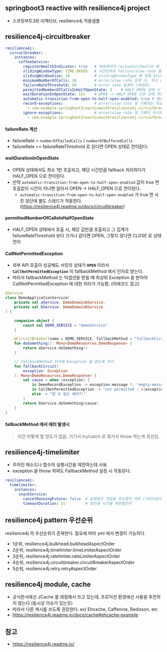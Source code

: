 ## springboot3 reactive with resilience4j project
- 스프링부트3와 리액티브, resilience4j 적용샘플

## resilience4j-circuitbreaker
```yml
resilience4j:
  circuitbreaker:
    instances:
      coffeeService:
        registerHealthIndicator: true   # 액츄에이터 /actuator/health 에 서킷브레이커를 노출하기 위함, false 면 미노출
        slidingWindowType: TIME_BASED   # 시간단위로 faliure/slow rate 를 집계. COUNT_BASED 도 존재
        slidingWindowSize: 10           # slidingWindowType 에 맞춰 ${slidingWindowSize} 초단위 내에서 발생건수를 집계함을 의미  
        minimumNumberOfCalls: 10        # error/slow rate 집계 시, 최소 call 수. 해당 call 수를 크거나 같을떄 집계가 됨
        failureRateThreshold: 50        # error rate 임계치 (퍼센트)
        permittedNumberOfCallsInHalfOpenState: 3    # HALF_OPEN 상태 시 허용되는 call 수, 해당 결과에 따라 실패율을 집계하고 다시 CLOSE/OPEN 전이가 결졍된다
        waitDurationInOpenState: 15s    # OPEN -> HALF_OPEN 으로 상태 트랜지션이 전이될 때의 대기시간
        automatic-transition-from-open-to-half-open-enabled: true # 별도 스레드가 돌아서 ${waitDurationInOpenState} 만큼 시간이 자니면 OPEN -> HALF_OPEN 으로 상태전이를 시켜줌 
        record-exceptions:              # error/slow rate 로 기록되는 익셉션
          - com.example.springboot3reactivewithresilience4j.circuitbreaker.CoffeeRecordException
        ignore-exceptions:              # error/slow rate 에 기록이 무시되는 익셉션
          - com.example.springboot3reactivewithresilience4j.circuitbreaker.CoffeeIgnoreException
```
#### failureRate 계산
* failureRate = `numberOfFailedCalls` / `numberOfBufferedCalls`
* failureRate >= failureRateThreshold 로 된다면 OPEN 상태로 전이된다.

#### waitDurationInOpenState
* OPEN 상태에서도 최소 1번 호출되고, 해당 시간만큼 fallback 처리하다가 HALF_OPEN 으로 전이된다.
* 만약 `automatic-transition-from-open-to-half-open-enabled` 값이 true 면 호출없이 시간이 지나면 알아서 OPEN -> HALF_OPEN 으로 전이된다.
  * `automatic-transition-from-open-to-half-open-enabled` 가 true 면 서킷 뒷단에 별도 스레드가 작동한다. (https://resilience4j.readme.io/docs/circuitbreaker)
   
#### permittedNumberOfCallsInHalfOpenState
* HALF_OPEN 상태에서 호출 시, 해당 값만큼 호출되고 그 집계가 failureRateThreshold 보다 크거나 같다면 OPEN, 그렇지 않다면 CLOSE 로 상태전이

#### CallNotPermittedException
* 외부 API 호출이 성공해도 서킷의 상태가 __`OPEN`__ 이라서 __`CallNotPermittedException`__ 이 fallbackMethod 에서 인자로 받는다.
* 따라서 fallbackMethod 는 익셉션을 받을 때 최상위 Exception 을 받아야 CallNotPermittedException 에 대한 처리가 가능함. (아래코드 참고)

```kotlin
@Service
class DemoApplicationService(
    private val aService: DemoDomainAService,
    private val bService: DemoDomainBService
) {

    companion object {
        const val DEMO_SERVICE = "demoService"
    }

    @CircuitBreaker(name = DEMO_SERVICE, fallbackMethod = "fallbackCircuit")
    fun doSomething(): Mono<DemoResources.DemoResponse> {
        return aService.doSomething()
    }

    // fallbackMethod 인자에 Exception 을 받도록 처리.
    fun fallbackCircuit(
        exception: Exception 
    ): Mono<DemoResources.DemoResponse> {
        val cause = when (exception) {
            is DemoRecordException -> exception.message ?: "empty-message"
            is CallNotPermittedException -> "not permitted : ${exception.message}"
            else -> "알 수 없는 에러?!"
        }
        return bService.doSomething(cause)
    }
}
```

#### fallbackMethod 에서 에러 발생시
> 이건 어떻게 할 방도가 없음. 거기서 try/catch 로 묶거서 throw 하는게 최선임.

## resilience4j-timelimiter
* 주어진 메소드나 함수의 실행시간을 제한하는데 사용.
* exception 을 throw 하여도 FallbackMethod 설정 시 작동된다.
```yml
resilience4j:
  timelimiter:
    instances:
      snackService:
        cancelRunningFuture: false  # 실행중인 작업을 취소할지 여부 (리턴타입이 Future 인 경우에 해당)
        timeoutDuration: 2s         # 얼만큼 시간을 제한할건지
```

## resilience4j pattern 우선순위
resilience4j 의 우선순위가 존재한다. 필요에 따라 yml 에서 변경이 가능하다.
- 1순위, resilience4j.bulkhead.bulkheadAspectOrder
- 2순위, resilience4j.timelimiter.timeLimiterAspectOrder
- 3순위, resilience4j.ratelimiter.rateLimiterAspectOrder
- 4순위, resilience4j.circuitbreaker.circuitBreakerAspectOrder
- 5순위, resilience4j.retry.retryAspectOrder

## resilience4j module, cache
- 공식문서에선 JCache 를 래핑해서 쓰고 있는데, 프로덕션 환경에선 사용을 추천하지 않는다 (동시성 이슈가 있는듯)
- 따라서 다른 캐시를 쓰도록 권장한다. ex) Ehcache, Caffenine, Redisson, etc
- https://resilience4j.readme.io/docs/cache#ehcache-example

## 참고
* https://resilience4j.readme.io/
